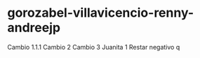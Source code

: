 # gorozabel-villavicencio-renny-andreejp
Cambio 1.1.1
Cambio 2
Cambio 3
Juanita 1
Restar negativo
q
